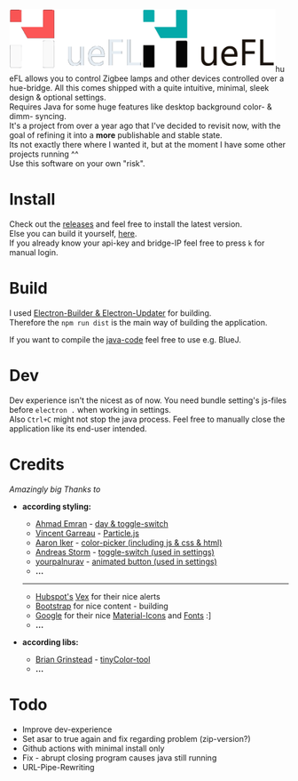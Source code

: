 <img align= "left" src="build/hueFL-md.png#gh-dark-mode-only" width="240">
<img align= "left" src="build/hueFL-md-inv.png#gh-light-mode-only" width="240">
<br><br><br><br><br>

hueFL allows you to control Zigbee lamps and other devices controlled over a hue-bridge. All this comes shipped with a quite intuitive, minimal, sleek design & optional settings.\
Requires Java for some huge features like desktop background color- & dimm- syncing.\
It's a project from over a year ago that I've decided to revisit now, with the goal of refining it into a **more** publishable and stable state.\
Its not exactly there where I wanted it, but at the moment I have some other projects running ^^\
Use this software on your own "risk".

# Install

Check out the [releases](https://github.com/AquaJo/hueFL/releases) and feel free to install the latest version.\
Else you can build it yourself, [here](#build).\
If you already know your api-key and bridge-IP feel free to press `k` for manual login.

# Build

I used [Electron-Builder & Electron-Updater](https://www.electron.build/) for building.\
Therefore the `npm run dist` is the main way of building the application.

If you want to compile the [java-code](src/jars/Hue-Ambiance) feel free to use e.g. BlueJ.

# Dev

Dev experience isn't the nicest as of now. You need bundle setting's js-files before `electron .` when working in settings.\
Also `Ctrl+C` might not stop the java process. Feel free to manually close the application like its end-user intended.

# Credits

_Amazingly big Thanks to_

- **according styling:**
  - [Ahmad Emran](https://codepen.io/ahmadbassamemran) - [day & toggle-switch](https://codepen.io/ahmadbassamemran/pen/yLBXBmy)
  - [Vincent Garreau](https://github.com/VincentGarreau) - [Particle.js](https://github.com/VincentGarreau/particles.js)
  - [Aaron Iker](https://codepen.io/aaroniker) - [color-picker (including js & css & html)](https://codepen.io/aaroniker/pen/NLjmdz)
  - [Andreas Storm](https://codepen.io/avstorm) - [toggle-switch (used in settings)](https://codepen.io/avstorm/pen/jOEpBLW)
  - [yourpalnurav](https://codepen.io/yourpalnurav) - [animated button (used in settings)](https://codepen.io/yourpalnurav/pen/LqNmzL)
  - **...**
  ***
  - [Hubspot's](https://github.com/hubspot) [Vex](https://github.com/hubspot/vex) for their nice alerts
  - [Bootstrap](https://github.com/twbs/bootstrap) for nice content - building
  - [Google](https://www.google.com/) for their nice [Material-Icons](https://fonts.google.com/icons) and [Fonts](https://fonts.google.com/) :]
  - **...**
- **according libs:**

  - [Brian Grinstead](https://github.com/bgrins) - [tinyColor-tool](https://github.com/bgrins/TinyColor)
  - **...**

# Todo

- Improve dev-experience
- Set asar to true again and fix regarding problem (zip-version?)
- Github actions with minimal install only
- Fix - abrupt closing program causes java still running
- URL-Pipe-Rewriting
